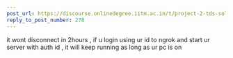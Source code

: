 ```yaml
---
post_url: https://discourse.onlinedegree.iitm.ac.in/t/project-2-tds-solver-discussion-thread/169029/282
reply_to_post_number: 278
---
```

it wont disconnect in 2hours , if u login using ur id to ngrok and start ur server with auth id , it will keep running as long as ur pc is on